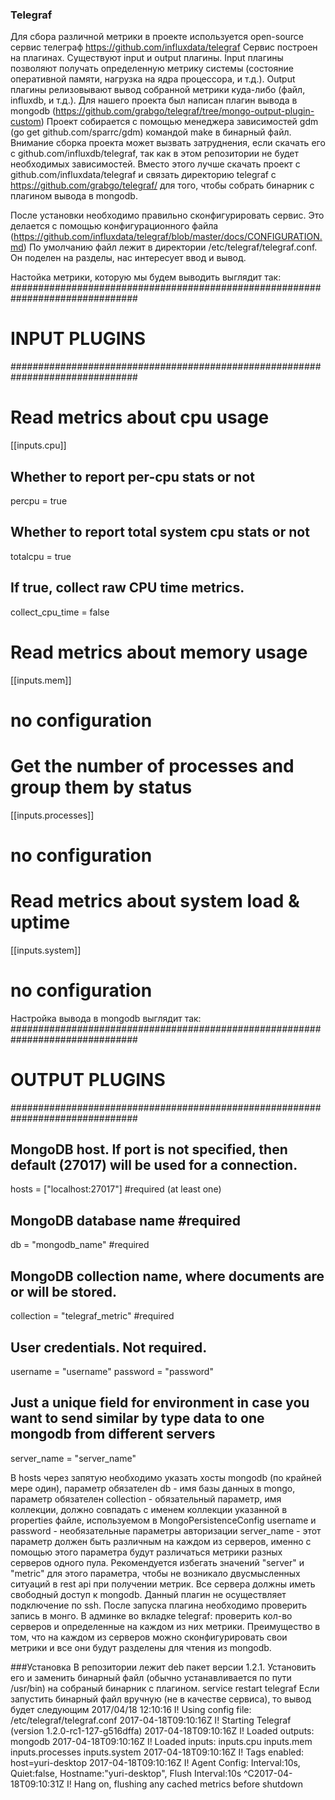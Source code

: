 ### Telegraf
Для сбора различной метрики в проекте используется open-source сервис телеграф https://github.com/influxdata/telegraf 
Сервис построен на плагинах. Существуют input и output плагины. 
Input плагины позволяют получать определенную метрику системы (состояние оперативной памяти, нагрузка на ядра процессора, и т.д.). Output плагины 
релизовывают вывод собранной метрики куда-либо (файл, influxdb, и т.д.). Для нашего проекта был написан плагин вывода в mongodb (https://github.com/grabgo/telegraf/tree/mongo-output-plugin-custom)
Проект собирается с помощью менеджера зависимостей gdm (go get github.com/sparrc/gdm) командой make в бинарный файл. 
Внимание сборка проекта может вызвать затруднения, если скачать его с github.com/influxdb/telegraf, так как в этом репозитории не будет необходимых зависимостей.
Вместо этого лучше скачать проект с github.com/influxdata/telegraf и связать директорию telegraf с https://github.com/grabgo/telegraf/ для того, чтобы собрать бинарник с плагином вывода в mongodb.

После установки необходимо правильно сконфигурировать сервис. Это делается с помощью конфигурационного файла (https://github.com/influxdata/telegraf/blob/master/docs/CONFIGURATION.md)
По умолчанию файл лежит в директории /etc/telegraf/telegraf.conf. Он поделен на разделы, нас интересует ввод и вывод. 
 
Настойка метрики, которую мы будем выводить выглядит так:   
###############################################################################
#                            INPUT PLUGINS                                    #
###############################################################################

# Read metrics about cpu usage
[[inputs.cpu]]
  ## Whether to report per-cpu stats or not
  percpu = true
  ## Whether to report total system cpu stats or not
  totalcpu = true
  ## If true, collect raw CPU time metrics.
  collect_cpu_time = false


# Read metrics about memory usage
[[inputs.mem]]
  # no configuration

# Get the number of processes and group them by status
[[inputs.processes]]
  # no configuration
  
# Read metrics about system load & uptime
[[inputs.system]]
  # no configuration
  
  
Настройка вывода в mongodb выглядит так:
###############################################################################
#                            OUTPUT PLUGINS                                   #
###############################################################################

## MongoDB host. If port is not specified, then default (27017) will be used for a connection.
hosts = ["localhost:27017"]    #required (at least one)
## MongoDB database name   #required
db = "mongodb_name"   #required
## MongoDB collection name, where documents are or will be stored.
collection = "telegraf_metric"  #required
## User credentials. Not required.
username = "username"
password = "password"
## Just a unique field for environment in case you want to send similar by type data to one mongodb from different servers
server_name = "server_name"
  
В hosts через запятую необходимо указать хосты mongodb (по крайней мере один), параметр обязателен
db - имя базы данных в mongo, параметр обязателен
collection - обязательный параметр, имя коллекции, должно совпадать с именем коллекции указанной в properties файле, используемом в MongoPersistenceConfig
username и password - необязательные параметры авторизации
server_name - этот параметр должен быть различным на каждом из серверов, именно с помощью этого параметра будут различаться метрики разных серверов одного пула.
Рекомендуется избегать значений "server" и "metric" для этого параметра, чтобы не возникало двусмысленных ситуаций в rest api при получении метрик. 
Все сервера должны иметь свободный доступ к mongodb. Данный плагин не осуществляет подключение по ssh. 
После запуска плагина необходимо проверить запись в монго. В админке во вкладке telegraf: проверить кол-во серверов и определенные на каждом из них метрики.
Преимущество в том, что на каждом из серверов можно сконфигурировать свои метрики и все они будут разделены для чтения из mongodb. 

###Установка
В репозитории лежит deb пакет версии 1.2.1. Установить его и заменить бинарный файл (обычно устанавливается по пути /usr/bin) на собраный бинарник с плагином.
service restart telegraf
Если запустить бинарный файл вручную (не в качестве сервиса), то вывод будет следующим
2017/04/18 12:10:16 I! Using config file: /etc/telegraf/telegraf.conf
2017-04-18T09:10:16Z I! Starting Telegraf (version 1.2.0-rc1-127-g516dffa)
2017-04-18T09:10:16Z I! Loaded outputs: mongodb
2017-04-18T09:10:16Z I! Loaded inputs: inputs.cpu inputs.mem inputs.processes inputs.system
2017-04-18T09:10:16Z I! Tags enabled: host=yuri-desktop
2017-04-18T09:10:16Z I! Agent Config: Interval:10s, Quiet:false, Hostname:"yuri-desktop", Flush Interval:10s 
^C2017-04-18T09:10:31Z I! Hang on, flushing any cached metrics before shutdown